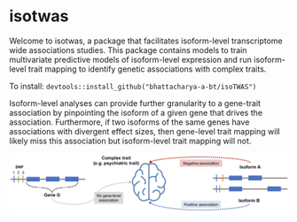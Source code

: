 # isotwas

Welcome to isotwas, a package that facilitates isoform-level transcriptome wide associations studies. This package contains models to train multivariate predictive models of isoform-level expression and run isoform-level trait mapping to identify genetic associations with complex traits.

To install: `devtools::install_github("bhattacharya-a-bt/isoTWAS")`

Isoform-level analyses can provide further granularity to a gene-trait association by pinpointing the isoform of a given gene that drives the association. Furthermore, if two isoforms of the same genes have associations with divergent effect sizes, then gene-level trait mapping will likely miss this association but isoform-level trait mapping will not.

![](motivation.png)
